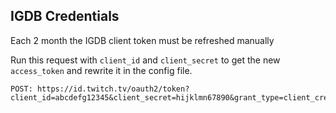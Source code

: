 ## IGDB Credentials

Each 2 month the IGDB client token must be refreshed manually

Run this request with `client_id` and `client_secret` to get the new `access_token` and rewrite it in the config file.

```
POST: https://id.twitch.tv/oauth2/token?client_id=abcdefg12345&client_secret=hijklmn67890&grant_type=client_credentials
```